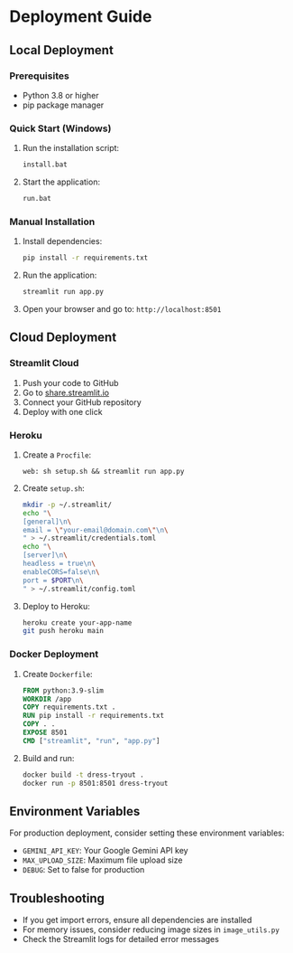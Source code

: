 # Deployment Guide

## Local Deployment

### Prerequisites
- Python 3.8 or higher
- pip package manager

### Quick Start (Windows)
1. Run the installation script:
   ```cmd
   install.bat
   ```

2. Start the application:
   ```cmd
   run.bat
   ```

### Manual Installation
1. Install dependencies:
   ```bash
   pip install -r requirements.txt
   ```

2. Run the application:
   ```bash
   streamlit run app.py
   ```

3. Open your browser and go to: `http://localhost:8501`

## Cloud Deployment

### Streamlit Cloud
1. Push your code to GitHub
2. Go to [share.streamlit.io](https://share.streamlit.io)
3. Connect your GitHub repository
4. Deploy with one click

### Heroku
1. Create a `Procfile`:
   ```
   web: sh setup.sh && streamlit run app.py
   ```

2. Create `setup.sh`:
   ```bash
   mkdir -p ~/.streamlit/
   echo "\
   [general]\n\
   email = \"your-email@domain.com\"\n\
   " > ~/.streamlit/credentials.toml
   echo "\
   [server]\n\
   headless = true\n\
   enableCORS=false\n\
   port = $PORT\n\
   " > ~/.streamlit/config.toml
   ```

3. Deploy to Heroku:
   ```bash
   heroku create your-app-name
   git push heroku main
   ```

### Docker Deployment
1. Create `Dockerfile`:
   ```dockerfile
   FROM python:3.9-slim
   WORKDIR /app
   COPY requirements.txt .
   RUN pip install -r requirements.txt
   COPY . .
   EXPOSE 8501
   CMD ["streamlit", "run", "app.py"]
   ```

2. Build and run:
   ```bash
   docker build -t dress-tryout .
   docker run -p 8501:8501 dress-tryout
   ```

## Environment Variables
For production deployment, consider setting these environment variables:
- `GEMINI_API_KEY`: Your Google Gemini API key
- `MAX_UPLOAD_SIZE`: Maximum file upload size
- `DEBUG`: Set to false for production

## Troubleshooting
- If you get import errors, ensure all dependencies are installed
- For memory issues, consider reducing image sizes in `image_utils.py`
- Check the Streamlit logs for detailed error messages